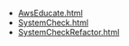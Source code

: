 * [AwsEducate.html](AwsEducate.html)
* [SystemCheck.html](SystemCheck.html)
* [SystemCheckRefactor.html](SystemCheckRefactor.html)